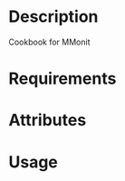 Description
===========

Cookbook for MMonit

Requirements
============

Attributes
==========

Usage
=====

